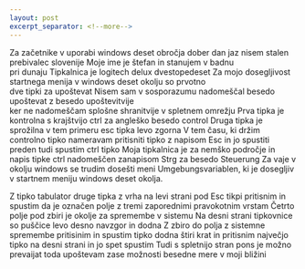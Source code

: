 ```yaml
---
layout: post
excerpt_separator: <!--more-->
---
```

Za začetnike v uporabi windows deset obročja dober dan jaz nisem stalen prebivalec
slovenije
Moje ime je štefan in stanujem v badnu<br>pri dunaju
Tipkalnica je logitech delux dvestopedeset
Za mojo dosegljivost startnega menija v windows deset okolju so prvotno<br>
dve tipki za upoštevat
Nisem sam v sosporazumu nadomeščal besedo upoštevat z besedo upoštevitvije<br>
ker ne nadomeščam splošne shranitvije v spletnem omrežju
Prva tipka je kontrolna s krajštvijo ctrl za angleško besedo control
Druga tipka je sprožilna v tem primeru esc tipka levo zgorna
V tem času, ki držim controlno tipko nameravam pritisniti tipko z
napisom Esc in jo spustiti preden tudi spustim ctrl tipko
Moja tipkalnica je za nemško področje in napis tipke ctrl nadomeščen zanapisom
Strg za besedo Steuerung
Za vaje v okolju windows se trudim dosešti meni Umgebungsvariablen, ki je
dosegljiv v startnem meniju windows deset okolja.

Z tipko tabulator druge tipka z vrha na levi strani pod Esc tikpi pritisnim
in spustim da je označen polje z tremi zaporednimi pravokotnim vrstam
Četrto polje pod zbiri je okolje za spremembe v sistemu
Na desni strani tipkovnice so puščice levo desno navzgor in dodna
Z zbiro do polja z sistemne spremembe pritisinim in spustim tipko dodna štiri
krat in pritisnim največjo tipko na desni strani in jo spet spustim
Tudi s spletnijo stran pons je možno prevaijat toda upoštevam zase možnosti
besedne mere v moji bližini
